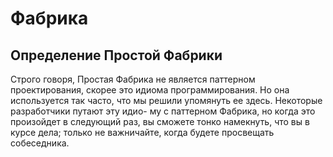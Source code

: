 # Фабрика

## Определение Простой Фабрики

Строго говоря, Простая Фабрика не является паттерном проектирования,
скорее это идиома программирования. Но она используется так часто, что
мы решили упомянуть ее здесь. Некоторые разработчики путают эту идио-
му с паттерном Фабрика, но когда это произойдет в следующий раз, вы сможете тонко намекнуть, что
вы в курсе дела; только не важничайте, когда будете просвещать собеседника.

